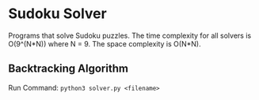 # Sudoku Solver

Programs that solve Sudoku puzzles.
The time complexity for all solvers is O(9^(N\*N)) where N = 9.
The space complexity is O(N\*N).

## Backtracking Algorithm

Run Command:
```python3 solver.py <filename>```